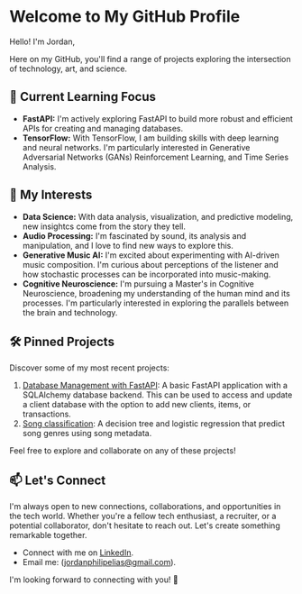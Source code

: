 # Welcome to My GitHub Profile


Hello! I'm Jordan, 

Here on my GitHub, you'll find a range of projects exploring the intersection of technology, art, and science.

## 🌱 Current Learning Focus
- **FastAPI:** I'm actively exploring FastAPI to build more robust and efficient APIs for creating and managing databases.
- **TensorFlow:** With TensorFlow, I am building skills with deep learning and neural networks. I'm particularly interested in Generative Adversarial Networks (GANs) Reinforcement Learning, and Time Series Analysis.


## 🚀 My Interests

- **Data Science:** With data analysis, visualization, and predictive modeling, new insightcs come from the story they tell.
- **Audio Processing:** I'm fascinated by sound, its analysis and manipulation, and I love to find new ways to explore this.
- **Generative Music AI:** I'm excited about experimenting with AI-driven music composition. I'm curious about perceptions of the listener and how stochastic processes can be incorporated into music-making.
- **Cognitive Neuroscience:** I'm pursuing a Master's in Cognitive Neuroscience, broadening my understanding of the human mind and its processes. I'm particularly interested in exploring the parallels between the brain and technology.

## 🛠️ Pinned Projects

Discover some of my most recent projects:

1. [Database Management with FastAPI](https://github.com/jordan-elias/database_management): A basic FastAPI application with a SQLAlchemy database backend. This can be used to access and update a client database with the option to add new clients, items, or transactions.
2. [Song classification](https://github.com/jordan-elias/Song-Classification): A decision tree and logistic regression that predict song genres using song metadata.


Feel free to explore and collaborate on any of these projects!

## 📫 Let's Connect

I'm always open to new connections, collaborations, and opportunities in the tech world. Whether you're a fellow tech enthusiast, a recruiter, or a potential collaborator, don't hesitate to reach out. Let's create something remarkable together.

- Connect with me on [LinkedIn](https://www.linkedin.com/in/jordan-elias).
- Email me: (jordanphilipelias@gmail.com).

I'm looking forward to connecting with you! 🌟
